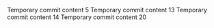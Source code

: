 Temporary commit content 5
Temporary commit content 13
Temporary commit content 14
Temporary commit content 20
